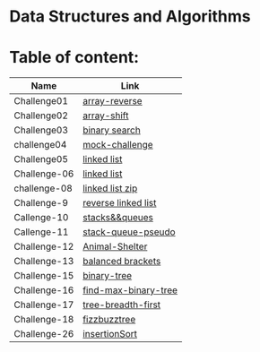 # Data Structures and Algorithms

# Table of content:

| Name         | Link                                                                                                                                             |
| ------------ | ------------------------------------------------------------------------------------------------------------------------------------------------ |
| Challenge01  | [array-reverse](https://github.com/saadomaralzoubi/data-structures-and-algorithms/tree/main/javascript/code-challenges/array-reverse)            |
| Challenge02  | [array-shift](https://github.com/saadomaralzoubi/data-structures-and-algorithms/tree/main/javascript/code-challenges/array-shift)                |
| Challenge03  | [binary search](https://github.com/saadomaralzoubi/data-structures-and-algorithms/tree/main/javascript/code-challenges/binary-search)            |
| challenge04  | [mock-challenge](https://github.com/saadomaralzoubi/data-structures-and-algorithms/tree/main/javascript/code-challenges/mock-challenge)          |
| Challenge05  | [linked list](https://github.com/saadomaralzoubi/data-structures-and-algorithms/tree/main/javascript/code-challenges/linked-list)                |
| Challenge-06 | [linked list](https://github.com/saadomaralzoubi/data-structures-and-algorithms/tree/main/javascript/code-challenges/linked-list)                |
| challenge-08 | [linked list zip](https://github.com/saadomaralzoubi/data-structures-and-algorithms/tree/main/javascript/code-challenges/linked-list-zip)        |
| Challenge-9  | [reverse linked list](https://github.com/saadomaralzoubi/data-structures-and-algorithms/tree/main/javascript/code-challenges/mock-challenge2)    |
| Callenge-10  | [stacks&&queues](https://github.com/saadomaralzoubi/data-structures-and-algorithms/tree/main/javascript/code-challenges/stacks&&queues)          |
| Callenge-11  | [stack-queue-pseudo](https://github.com/saadomaralzoubi/data-structures-and-algorithms/blob/main/javascript/code-challenges/stack-queue-pseudo)  |
| Challenge-12 | [Animal-Shelter](https://github.com/saadomaralzoubi/data-structures-and-algorithms/tree/main/javascript/code-challenges/animal-shelter)          |
| Challenge-13 | [balanced brackets](https://github.com/saadomaralzoubi/data-structures-and-algorithms/tree/main/javascript/code-challenges/stack-queue-brackets) |
| Challenge-15 | [binary-tree](https://github.com/saadomaralzoubi/data-structures-and-algorithms/tree/main/javascript/code-challenges/trees)                      |
| Challenge-16 | [find-max-binary-tree](https://github.com/saadomaralzoubi/data-structures-and-algorithms/tree/main/javascript/code-challenges/trees)             |
| Challenge-17 | [tree-breadth-first](https://github.com/saadomaralzoubi/data-structures-and-algorithms/tree/main/javascript/code-challenges/trees)               |
| Challenge-18 | [fizzbuzztree](https://github.com/saadomaralzoubi/data-structures-and-algorithms/tree/main/javascript/code-challenges/fuzztree)                  |
| Challenge-26 | [insertionSort](https://github.com/saadomaralzoubi/data-structures-and-algorithms/tree/main/javascript/code-challenges/insertionSort)            |
